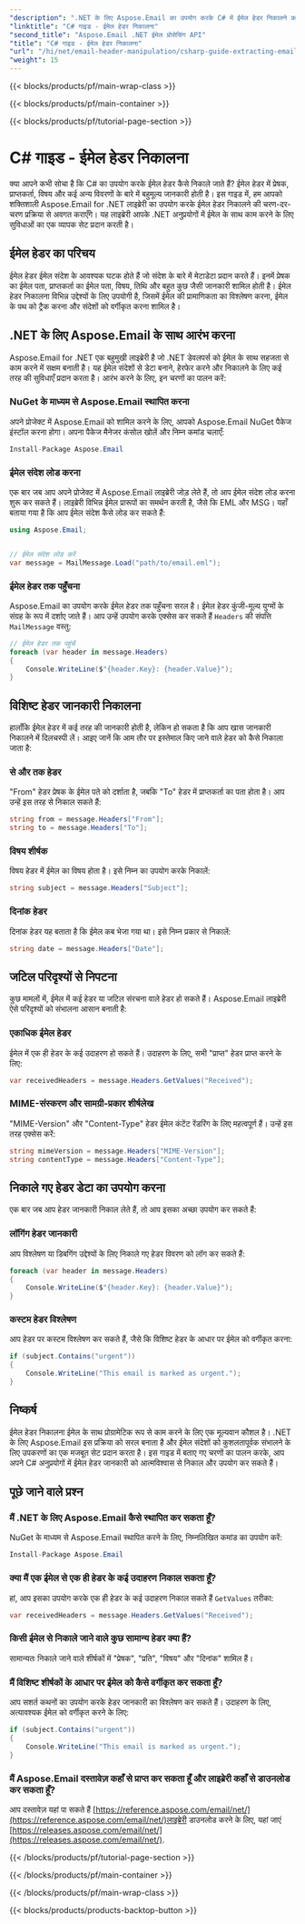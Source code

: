 ```yaml
---
"description": ".NET के लिए Aspose.Email का उपयोग करके C# में ईमेल हेडर निकालने का तरीका जानें। कुशल ईमेल विश्लेषण के लिए स्रोत कोड के साथ चरण-दर-चरण मार्गदर्शिका।"
"linktitle": "C# गाइड - ईमेल हेडर निकालना"
"second_title": "Aspose.Email .NET ईमेल प्रोसेसिंग API"
"title": "C# गाइड - ईमेल हेडर निकालना"
"url": "/hi/net/email-header-manipulation/csharp-guide-extracting-email-headers/"
"weight": 15
---
```


{{< blocks/products/pf/main-wrap-class >}}

{{< blocks/products/pf/main-container >}}

{{< blocks/products/pf/tutorial-page-section >}}

# C# गाइड - ईमेल हेडर निकालना


क्या आपने कभी सोचा है कि C# का उपयोग करके ईमेल हेडर कैसे निकाले जाते हैं? ईमेल हेडर में प्रेषक, प्राप्तकर्ता, विषय और कई अन्य विवरणों के बारे में बहुमूल्य जानकारी होती है। इस गाइड में, हम आपको शक्तिशाली Aspose.Email for .NET लाइब्रेरी का उपयोग करके ईमेल हेडर निकालने की चरण-दर-चरण प्रक्रिया से अवगत कराएँगे। यह लाइब्रेरी आपके .NET अनुप्रयोगों में ईमेल के साथ काम करने के लिए सुविधाओं का एक व्यापक सेट प्रदान करती है।

## ईमेल हेडर का परिचय

ईमेल हेडर ईमेल संदेश के आवश्यक घटक होते हैं जो संदेश के बारे में मेटाडेटा प्रदान करते हैं। इनमें प्रेषक का ईमेल पता, प्राप्तकर्ता का ईमेल पता, विषय, तिथि और बहुत कुछ जैसी जानकारी शामिल होती है। ईमेल हेडर निकालना विभिन्न उद्देश्यों के लिए उपयोगी है, जिसमें ईमेल की प्रामाणिकता का विश्लेषण करना, ईमेल के पथ को ट्रैक करना और संदेशों को वर्गीकृत करना शामिल है।

## .NET के लिए Aspose.Email के साथ आरंभ करना

Aspose.Email for .NET एक बहुमुखी लाइब्रेरी है जो .NET डेवलपर्स को ईमेल के साथ सहजता से काम करने में सक्षम बनाती है। यह ईमेल संदेशों से डेटा बनाने, हेरफेर करने और निकालने के लिए कई तरह की सुविधाएँ प्रदान करता है। आरंभ करने के लिए, इन चरणों का पालन करें:

### NuGet के माध्यम से Aspose.Email स्थापित करना

अपने प्रोजेक्ट में Aspose.Email को शामिल करने के लिए, आपको Aspose.Email NuGet पैकेज इंस्टॉल करना होगा। अपना पैकेज मैनेजर कंसोल खोलें और निम्न कमांड चलाएँ:

```csharp
Install-Package Aspose.Email
```

### ईमेल संदेश लोड करना

एक बार जब आप अपने प्रोजेक्ट में Aspose.Email लाइब्रेरी जोड़ लेते हैं, तो आप ईमेल संदेश लोड करना शुरू कर सकते हैं। लाइब्रेरी विभिन्न ईमेल प्रारूपों का समर्थन करती है, जैसे कि EML और MSG। यहाँ बताया गया है कि आप ईमेल संदेश कैसे लोड कर सकते हैं:

```csharp
using Aspose.Email;


// ईमेल संदेश लोड करें
var message = MailMessage.Load("path/to/email.eml");
```

### ईमेल हेडर तक पहुँचना

Aspose.Email का उपयोग करके ईमेल हेडर तक पहुँचना सरल है। ईमेल हेडर कुंजी-मूल्य युग्मों के संग्रह के रूप में दर्शाए जाते हैं। आप उन्हें उपयोग करके एक्सेस कर सकते हैं `Headers` की संपत्ति `MailMessage` वस्तु:

```csharp
// ईमेल हेडर तक पहुंचें
foreach (var header in message.Headers)
{
    Console.WriteLine($"{header.Key}: {header.Value}");
}
```

## विशिष्ट हेडर जानकारी निकालना

हालाँकि ईमेल हेडर में कई तरह की जानकारी होती है, लेकिन हो सकता है कि आप खास जानकारी निकालने में दिलचस्पी लें। आइए जानें कि आम तौर पर इस्तेमाल किए जाने वाले हेडर को कैसे निकाला जाता है:

### से और तक हेडर

"From" हेडर प्रेषक के ईमेल पते को दर्शाता है, जबकि "To" हेडर में प्राप्तकर्ता का पता होता है। आप उन्हें इस तरह से निकाल सकते हैं:

```csharp
string from = message.Headers["From"];
string to = message.Headers["To"];
```

### विषय शीर्षक

विषय हेडर में ईमेल का विषय होता है। इसे निम्न का उपयोग करके निकालें:

```csharp
string subject = message.Headers["Subject"];
```

### दिनांक हेडर

दिनांक हेडर यह बताता है कि ईमेल कब भेजा गया था। इसे निम्न प्रकार से निकालें:

```csharp
string date = message.Headers["Date"];
```

## जटिल परिदृश्यों से निपटना

कुछ मामलों में, ईमेल में कई हेडर या जटिल संरचना वाले हेडर हो सकते हैं। Aspose.Email लाइब्रेरी ऐसे परिदृश्यों को संभालना आसान बनाती है:

### एकाधिक ईमेल हेडर

ईमेल में एक ही हेडर के कई उदाहरण हो सकते हैं। उदाहरण के लिए, सभी "प्राप्त" हेडर प्राप्त करने के लिए:

```csharp
var receivedHeaders = message.Headers.GetValues("Received");
```

### MIME-संस्करण और सामग्री-प्रकार शीर्षलेख

"MIME-Version" और "Content-Type" हेडर ईमेल कंटेंट रेंडरिंग के लिए महत्वपूर्ण हैं। उन्हें इस तरह एक्सेस करें:

```csharp
string mimeVersion = message.Headers["MIME-Version"];
string contentType = message.Headers["Content-Type"];
```

## निकाले गए हेडर डेटा का उपयोग करना

एक बार जब आप हेडर जानकारी निकाल लेते हैं, तो आप इसका अच्छा उपयोग कर सकते हैं:

### लॉगिंग हेडर जानकारी

आप विश्लेषण या डिबगिंग उद्देश्यों के लिए निकाले गए हेडर विवरण को लॉग कर सकते हैं:

```csharp
foreach (var header in message.Headers)
{
    Console.WriteLine($"{header.Key}: {header.Value}");
}
```

### कस्टम हेडर विश्लेषण

आप हेडर पर कस्टम विश्लेषण कर सकते हैं, जैसे कि विशिष्ट हेडर के आधार पर ईमेल को वर्गीकृत करना:

```csharp
if (subject.Contains("urgent"))
{
    Console.WriteLine("This email is marked as urgent.");
}
```

## निष्कर्ष

ईमेल हेडर निकालना ईमेल के साथ प्रोग्रामेटिक रूप से काम करने के लिए एक मूल्यवान कौशल है। .NET के लिए Aspose.Email इस प्रक्रिया को सरल बनाता है और ईमेल संदेशों को कुशलतापूर्वक संभालने के लिए उपकरणों का एक मजबूत सेट प्रदान करता है। इस गाइड में बताए गए चरणों का पालन करके, आप अपने C# अनुप्रयोगों में ईमेल हेडर जानकारी को आत्मविश्वास से निकाल और उपयोग कर सकते हैं।

## पूछे जाने वाले प्रश्न

### मैं .NET के लिए Aspose.Email कैसे स्थापित कर सकता हूँ?

NuGet के माध्यम से Aspose.Email स्थापित करने के लिए, निम्नलिखित कमांड का उपयोग करें:
```csharp
Install-Package Aspose.Email
```

### क्या मैं एक ईमेल से एक ही हेडर के कई उदाहरण निकाल सकता हूँ?

हां, आप इसका उपयोग करके एक ही हेडर के कई उदाहरण निकाल सकते हैं `GetValues` तरीका:
```csharp
var receivedHeaders = message.Headers.GetValues("Received");
```

### किसी ईमेल से निकाले जाने वाले कुछ सामान्य हेडर क्या हैं?

सामान्यतः निकाले जाने वाले शीर्षकों में "प्रेषक", "प्रति", "विषय" और "दिनांक" शामिल हैं।

### मैं विशिष्ट शीर्षकों के आधार पर ईमेल को कैसे वर्गीकृत कर सकता हूँ?

आप सशर्त कथनों का उपयोग करके हेडर जानकारी का विश्लेषण कर सकते हैं। उदाहरण के लिए, अत्यावश्यक ईमेल को वर्गीकृत करने के लिए:
```csharp
if (subject.Contains("urgent"))
{
    Console.WriteLine("This email is marked as urgent.");
}
```

### मैं Aspose.Email दस्तावेज़ कहाँ से प्राप्त कर सकता हूँ और लाइब्रेरी कहाँ से डाउनलोड कर सकता हूँ?

आप दस्तावेज़ यहां पा सकते हैं [https://reference.aspose.com/email/net/](https://reference.aspose.com/email/net/)लाइब्रेरी डाउनलोड करने के लिए, यहां जाएं [https://releases.aspose.com/email/net/](https://releases.aspose.com/email/net/).

{{< /blocks/products/pf/tutorial-page-section >}}

{{< /blocks/products/pf/main-container >}}

{{< /blocks/products/pf/main-wrap-class >}}

{{< blocks/products/products-backtop-button >}}